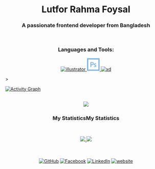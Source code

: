 <h1 align="center">
  <b>Lutfor Rahma Foysal</b>
</h1>

<h3 align="center">A passionate frontend developer from Bangladesh</h3>

<br>
  
<h3 align="center">Languages and Tools:</h3>
<p align="center"<p align="left"> <a href="https://www.adobe.com/in/products/illustrator.html" target="_blank" rel="noreferrer"> <img src="https://www.vectorlogo.zone/logos/adobe_illustrator/adobe_illustrator-icon.svg" alt="illustrator" width="40" height="40"/> </a> <a href="https://www.photoshop.com/en" target="_blank" rel="noreferrer"> <img src="https://raw.githubusercontent.com/devicons/devicon/master/icons/photoshop/photoshop-line.svg" alt="photoshop" width="40" height="40"/> </a> <a href="https://www.adobe.com/products/xd.html" target="_blank" rel="noreferrer"> <img src="https://cdn.worldvectorlogo.com/logos/adobe-xd.svg" alt="xd" width="40" height="40"/> </a> </p>
> <a href="https://getbootstrap.com" target="_blank" rel="noreferrer">

<br>

![Activity Graph](https://activity-graph.herokuapp.com/graph?username=foysal33&custom_title=Lutfor%20Rahman%20Foysal's%20Contribution%20Graph&theme=gruvbox&bg_color=282828&hide_border=true&line=d1a01f&point=c58545)

<br>

<div align="center">
    <a href="">
    <img src="https://readme-spotify-tingz.vercel.app/api/now-playing">
  </a>
</div>

<h3 align="center">My StatisticsMy Statistics</h3>

<br/>

<p align="center">
  <a href="https://github.com/foysal33/">
  <img width="49.5%" src="https://github-readme-stats.vercel.app/api?username=foysal33&show_icons=true&theme=gruvbox&hide_border=true" />
    <img width="49.5%" src="https://github-readme-streak-stats.herokuapp.com/?user=foysal33&theme=gruvbox&hide_border=true" />
  </a>
</p>

<br>

<p align="center" style="padding-top:5px;">
 <a href="https://github.com/foysal33"><img src="https://i.ibb.co/tXhy23t/github.png" alt="GitHub" width='40px' targer="blank"></a>
 <a href="https://www.facebook.com/profile.php?id=100073594358686/abrarul_info"><img src="https://www.freepnglogos.com/uploads/logo-facebook-png" alt="Facebook" width='40px' targer="blank"></a>
 <a href=""><img src="https://i.ibb.co/0YMdFJz/linkedin.png" alt="LinkedIn" width='40px' targer="blank"></a>
 <a href=""><img src="https://i.ibb.co/5My5Mft/website.png" alt="website" width='40px' targer="blank"></a>
</p>
